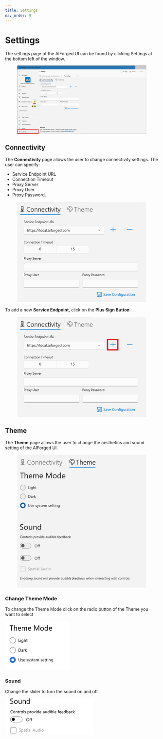 ```yaml
---
title: Settings
nav_order: 9
---
```


# Settings

The settings page of the AIForged UI can be found by clicking Settings at the bottom left of the window.

<figure><img src=".gitbook/assets/image (12) (4).png" alt=""><figcaption></figcaption></figure>

## Connectivity

The **Connectivity** page allows the user to change connectivity settings. The user can specify:

* Service Endpoint URL
* Connection Timeout
* Proxy Server
* Proxy User
* Proxy Password.

<figure><img src=".gitbook/assets/image (4) (5).png" alt=""><figcaption></figcaption></figure>

To add a new **Service Endpoint**, click on the **Plus Sign Button**.

<figure><img src=".gitbook/assets/image (8) (2).png" alt=""><figcaption></figcaption></figure>



## Theme

The **Theme** page allows the user to change the aesthetics and sound setting of the AIForged UI.

<figure><img src=".gitbook/assets/image (6) (3).png" alt=""><figcaption></figcaption></figure>

### Change Theme Mode

To change the Theme Mode click on the radio button of the Theme you want to select

![](<assets/image (38) (1).png>)

### Sound

Change the slider to turn the sound on and off.

![](<assets/image (6) (1).png>)

